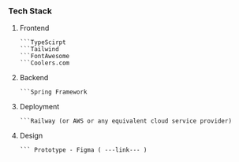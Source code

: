 ### Tech Stack
1. Frontend
    ```Nextjs
    ```TypeScirpt
    ```Tailwind
    ```FontAwesome
    ```Coolers.com

2. Backend
    ```Spring Boot
    ```Spring Framework

3. Deployment
    ```Docker
    ```Railway (or AWS or any equivalent cloud service provider)

4. Design
    ``` Logo - Canve (https://www.canva.com/design/DAGQkWQjB7Q/TymLoZAPgPG00tcOvkdmPA/edit)
    ``` Prototype - Figma ( ---link--- )